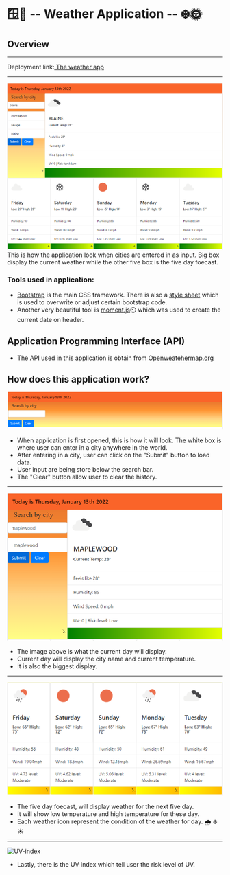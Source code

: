 # 🪟🌛 -- Weather Application -- ❄️🌞
## Overview 
*****************
Deployment link:[ The weather app](https://luckylobster25.github.io/weather/)
*****************
![Overview of the whole Project](img/overview-of-project.png)
This is how the application look when cities are entered in as input. Big box display the current weather while the other five box is the five day foecast. 
### Tools used in application:
* [Bootstrap](https://getbootstrap.com/docs/4.5/components/alerts/) is the main CSS framework. There is also a [style sheet](style.css) which is used to overwrite or adjust certain bootstrap code. 
* Another very beautiful tool is [moment.js](https://momentjs.com/docs/#/displaying/)⏲️ which was used to create the current date on header. 
## Application Programming Interface (API)
* The API used in this application is obtain from [Openweatehermap.org](https://openweathermap.org/api)
## How does this application work?
![The Initial Look](img/initial-look.png)
* When application is first opened, this is how it will look. The white box is where user can enter in a city anywhere in the world. 
* After entering in a city, user can click on the "Submit" button to load data. 
* User input are being store below the search bar. 
* The "Clear" button allow user to clear the history. 
******************
![current-day](img/current-day.png)
* The image above is what the current day will display. 
* Current day will display the city name and current temperature.
* It is also the biggest display. 
*******
![5dayfoecast](img/five-day-foecast.png)
* The five day foecast, will display weather for the next five day.
* It will show low temperature and high temperature for these day.
* Each weather icon represent the condition of the weather for day.
 🌧️     ❄️     ☀️
 ********************
![UV-index](https://www.sknclinics.co.uk/wp-content/uploads/2018/07/UV-index-scale-scaled.jpg)
* Lastly, there is the UV index which tell user the risk level of UV.